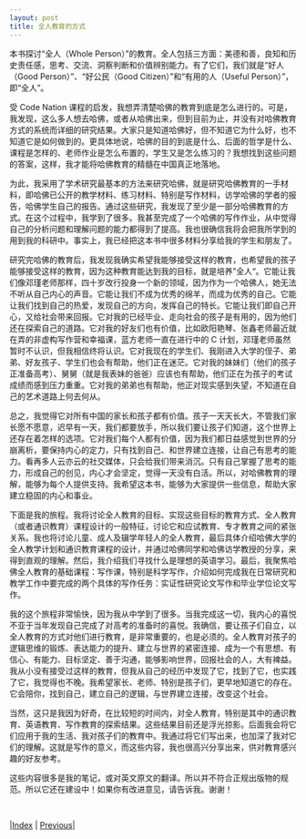 ```yaml
---
layout: post
title: 全人教育的方式
---
```


本书探讨“全人（Whole Person）”的教育。全人包括三方面：美德和善，良知和历史责任感，思考、交流、洞察判断和价值辨别能力。有了它们，我们就是“好人（Good Person）”、“好公民（Good Citizen）”和“有用的人（Useful Person）”，即“全人”。

受 Code Nation 课程的启发，我想弄清楚哈佛的教育到底是怎么进行的。可是，我发现，这么多人想去哈佛，或者从哈佛出来，但到目前为止，并没有对哈佛教育方式的系统而详细的研究结果。大家只是知道哈佛好，但不知道它为什么好，也不知道它是如何做到的。更具体地说，哈佛的目的到底是什么、后面的哲学是什么、课程是怎样的、老师作业是怎么布置的，学生又是怎么练习的？我想找到这些问题的答案，这样，我才能将哈佛教育的精髓在中国真正地落地。

为此，我采用了学术研究最基本的方法来研究哈佛，就是研究哈佛教育的一手材料，即哈佛已公开的教学材料、练习材料、特别是写作材料，访学哈佛的学者的报告，哈佛学生自己的报告。通过这些研究，我发现了至少是一部分哈佛教育的方式。在这个过程中，我学到了很多。我甚至完成了一个哈佛的写作作业，从中觉得自己的分析问题和理解问题的能力都得到了提高。我也很确信我将会把我所学到的用到我的科研中。事实上，我已经把这本书中很多材料分享给我的学生和朋友了。

研究完哈佛的教育后，我发现我确实希望我能够接受这样的教育，也希望我的孩子能够接受这样的教育，因为这种教育能达到我的目标，就是培养”全人“。它能让我们像邓瑾老师那样，四十岁改行投身一个新的领域，因为作为一个哈佛人，她无法不听从自己内心的声音。它能让我们不成为优秀的绵羊，而成为优秀的自己。它能让我们找到自己的热爱，发现自己的方向，发挥自己的特长。它能让我们即自己开心，又给社会带来回报。它对我的已经毕业、走向社会的孩子是有用的，因为他们还在探索自己的道路。它对我的好友们也有价值，比如欧阳艳琴、张鑫老师最近就在弄的非虚构写作营和幸福课，蓝方老师一直在进行中的 C 计划，邓瑾老师虽然暂时不认识，但我相信终将认识。它对我现在的学生们、我刚进入大学的侄子、弟弟、好友孩子、学生们也会有帮助，他们正在迷茫。它对我的妹妹们（他们的孩子正准备高考）、舅舅（就是我表妹的爸爸）应该也有帮助，他们正在为孩子的考试成绩而感到压力重重。它对我的弟弟也有帮助，他正对现实感到失望，不知道在自己的艺术道路上何去何从。

总之，我觉得它对所有中国的家长和孩子都有价值。孩子一天天长大，不管我们家长愿不愿意，迟早有一天，我们都要放手，所以我们要让孩子们知道，这个世界上还存在着怎样的选项。它对我们每个人都有价值，因为我们都日益感觉到世界的分崩离析，要保持内心的定力，只有找到自己、和世界建立连接，让自己有思考的能力。看再多人云亦云的社交媒体，只会给我们带来消沉。只有自己掌握了思考的能力，形成自己的创见，内心才会坚定，觉得一天没有白活。所以，对哈佛教育的理解，能够为每个人提供支持。我希望这本书，能够为大家提供一些信息，帮助大家建立稳固的内心和事业。

下面是我的旅程。我将讨论全人教育的目标、实现这些目标的教育方式、全人教育（或者通识教育）课程设计的一般特征，讨论它和应试教育、专才教育之间的紧张关系。我也将讨论儿童、成人及辍学年轻人的全人教育，最后具体介绍哈佛大学的全人教学计划和通识教育课程的设计，并通过哈佛同学和哈佛访学教授的分享，来得到直观的理解。然后，我介绍我们寻找什么是理想的英语学习。最后，我聚焦哈佛全人教育的基础课程：写作课，特别是科学写作，介绍如何完成我在日常研究和教学工作中要完成的两个具体的写作任务：实证性研究论文写作和毕业学位论文写作。

我的这个旅程非常愉快，因为我从中学到了很多。当我完成这一切，我内心的喜悦不亚于当年发现自己完成了对高考的准备时的喜悦。我确信，要让孩子们自立，以全人教育的方式对他们进行教育，是非常重要的，也是必须的。全人教育对孩子的逻辑思维的锻炼、表达能力的提升、建立与世界的紧密连接、成为一个有思想、有信心、有能力、目标坚定、善于沟通，能够影响世界，回报社会的人，大有裨益。我从小没有接受过这样的教育，但我从自己的经历中发现了它，找到了它，也实践了它，我觉得也不晚。我希望家长、老师、特别是孩子们，更早地知道它的存在。它会陪你，找到自己，建立自己的逻辑，与世界建立连接，改变这个社会。

当然，这只是我因为好奇，在比较短的时间内，对全人教育，特别是其中的通识教育、英语教育、写作教育的探索结果。这些结果目前还是浮光掠影。后面我会将它们应用于我的生活、我对孩子们的教育中。我通过将它们写出来，也加深了我对它们的理解。这就是写作的意义，而这些内容，我也很高兴分享出来，供对教育感兴趣的好友参考。

这些内容很多是我的笔记，或对英文原文的翻译。所以并不符合正规出版物的规范。所以它还在建设中！如果你有改进意见，请告诉我。谢谢！

<br/>

|[Index](../../) | [Previous](5-shiwu)|

